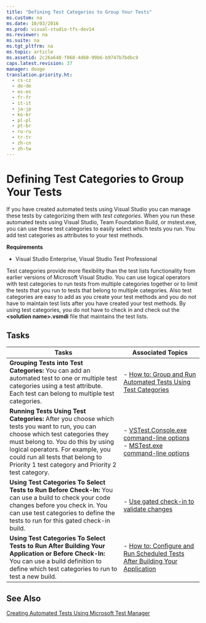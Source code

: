 ```yaml
---
title: "Defining Test Categories to Group Your Tests"
ms.custom: na
ms.date: 10/03/2016
ms.prod: visual-studio-tfs-dev14
ms.reviewer: na
ms.suite: na
ms.tgt_pltfrm: na
ms.topic: article
ms.assetid: 2c26a648-f068-4d60-99b6-b9747b7bdbc9
caps.latest.revision: 37
manager: douge
translation.priority.ht: 
  - cs-cz
  - de-de
  - es-es
  - fr-fr
  - it-it
  - ja-jp
  - ko-kr
  - pl-pl
  - pt-br
  - ru-ru
  - tr-tr
  - zh-cn
  - zh-tw
---
```

# Defining Test Categories to Group Your Tests
If you have created automated tests using Visual Studio you can manage these tests by categorizing them with *test categories*. When you run these automated tests using Visual Studio, Team Foundation Build, or mstest.exe, you can use these test categories to easily select which tests you run. You add test categories as attributes to your test methods.  
  
 **Requirements**  
  
-   Visual Studio Enterprise, Visual Studio Test Professional  
  
 Test categories provide more flexibility than the test lists functionality from earlier versions of Microsoft Visual Studio. You can use logical operators with test categories to run tests from multiple categories together or to limit the tests that you run to tests that belong to multiple categories. Also test categories are easy to add as you create your test methods and you do not have to maintain test lists after you have created your test methods. By using test categories, you do not have to check in and check out the **<solution name\>.vsmdi** file that maintains the test lists.  
  
## Tasks  
  
|Tasks|Associated Topics|  
|-----------|-----------------------|  
|**Grouping Tests into Test Categories:** You can add an automated test to one or multiple test categories using a test attribute. Each test can belong to multiple test categories.|-   [How to: Group and Run Automated Tests Using Test Categories](../dv_TeamTestALM/How-to--Group-and-Run-Automated-Tests-Using-Test-Categories.md)|  
|**Running Tests Using Test Categories:** After you choose which tests you want to run, you can choose which test categories they must belong to. You do this by using logical operators. For example, you could run all tests that belong to Priority 1 test category and Priority 2 test category.|-   [VSTest.Console.exe command-line options](../dv_TeamTestALM/VSTest.Console.exe-command-line-options.md)<br />-   [MSTest.exe command-line options](../dv_TeamTestALM/MSTest.exe-command-line-options.md)|  
|**Using Test Categories To Select Tests to Run Before Check-In:** You can use a build to check your code changes before you check in. You can use test categories to define the tests to run for this gated check-in build.|-   [Use gated check-in to validate changes](../Topic/Use%20a%20gated%20check-in%20build%20process%20to%20validate%20changes.md)|  
|**Using Test Categories To Select Tests to Run After Building Your Application or Before Check-In:** You can use a build definition to define which test categories to run to test a new build.|-   [How to: Configure and Run Scheduled Tests After Building Your Application](assetId:///32acfeb1-b1aa-4afb-8cfe-cc209e6183fd)|  
  
## See Also  
 [Creating Automated Tests Using Microsoft Test Manager](assetId:///7b5075ee-ddfe-411d-b1d4-94283550a5d0)